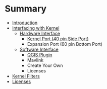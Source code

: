 # Summary

* [Introduction](README.md)
* [Interfacing with Kernel](interfacing-with-kernel.md)
  * [Hardware Interface](interfacing-with-kernel/eeee.md)
    * [Kernel Port \(40 pin Side Port\)](interfacing-with-kernel/eeee/kernel-port-(40-pin-side-port).md)
    * Expansion Port \(60 pin Bottom Port\)
  * [Software Interface](interfacing-with-kernel/software-interface.md)
    * [QGIS Plugin](interfacing-with-kernel/software-interface/qgis-plugin.md)
    * Mavlink
    * Create Your Own
    * Licenses
* [Kernel Filters](kernel-filters.md)
* [Licenses](licenses.md)

